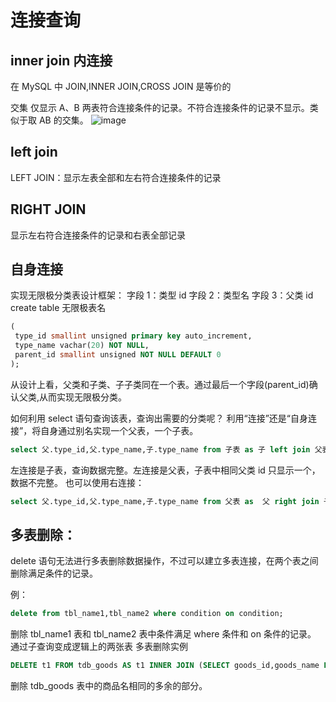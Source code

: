 # 连接查询

## inner join 内连接

在 MySQL 中 JOIN,INNER JOIN,CROSS JOIN 是等价的

交集 仅显示 A、B 两表符合连接条件的记录。不符合连接条件的记录不显示。类似于取 AB 的交集。
![image](http://img.mukewang.com/58e371d60001e9b512800720.jpg)

## left join

LEFT JOIN：显示左表全部和左右符合连接条件的记录

## RIGHT JOIN

显示左右符合连接条件的记录和右表全部记录

## 自身连接

实现无限极分类表设计框架：
字段 1：类型 id
字段 2：类型名
字段 3：父类 id
create table 无限极表名

```sql
(
 type_id smallint unsigned primary key auto_increment,
 type_name vachar(20) NOT NULL,
 parent_id smallint unsigned NOT NULL DEFAULT 0
);
```

从设计上看，父类和子类、子子类同在一个表。通过最后一个字段(parent_id)确认父类,从而实现无限极分类。

如何利用 select 语句查询该表，查询出需要的分类呢？
利用“连接”还是“自身连接”，将自身通过别名实现一个父表，一个子表。

```sql
select 父.type_id,父.type_name,子.type_name from 子表 as 子 left join 父表 as  父 on 子.parent_id = 父.type_id;
```

左连接是子表，查询数据完整。左连接是父表，子表中相同父类 id 只显示一个，数据不完整。
也可以使用右连接：

```sql
select 父.type_id,父.type_name,子.type_name from 父表 as  父 right join 子表 as 子 on 子.parent_id = 父.type_id;
```

## 多表删除：

delete 语句无法进行多表删除数据操作，不过可以建立多表连接，在两个表之间删除满足条件的记录。

例：

```sql
delete from tbl_name1,tbl_name2 where condition on condition;
```

删除 tbl_name1 表和 tbl_name2 表中条件满足 where 条件和 on 条件的记录。
通过子查询变成逻辑上的两张表
多表删除实例

```sql
DELETE t1 FROM tdb_goods AS t1 INNER JOIN (SELECT goods_id,goods_name FROM tdb_goods GROUP BY goods_name HAVING count(goods_name)>=2) AS t2 ON t1.goods_name = t2.goods_name WHERE t1.goods_id > t2.goods_id;
```

删除 tdb_goods 表中的商品名相同的多余的部分。
